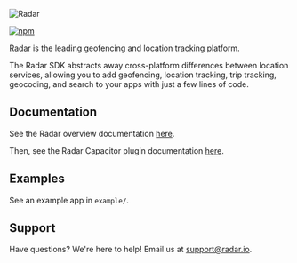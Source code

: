 ![Radar](https://github.com/radarlabs/capacitor-radar/raw/master/logo.png)

[![npm](https://img.shields.io/npm/v/capacitor-radar.svg)](https://www.npmjs.com/package/capacitor-radar)

[Radar](https://radar.io) is the leading geofencing and location tracking platform.

The Radar SDK abstracts away cross-platform differences between location services, allowing you to add geofencing, location tracking, trip tracking, geocoding, and search to your apps with just a few lines of code.

## Documentation

See the Radar overview documentation [here](https://radar.io/documentation).

Then, see the Radar Capacitor plugin documentation [here](https://radar.io/documentation/sdk/capacitor).

## Examples

See an example app in `example/`.

## Support

Have questions? We're here to help! Email us at [support@radar.io](mailto:support@radar.io).
